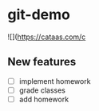 # git-demo

![](<https://cataas.com/c>

## New features

- [ ] implement homework
- [ ] grade classes
- [ ] add homework
